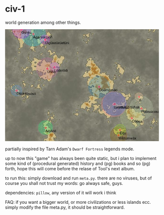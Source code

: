 # civ-1
world generation among other things. 

![image](https://raw.githubusercontent.com/mattyonweb/civ-1/master/output/terrain.jpg)


partially inspired by Tarn Adam's `Dwarf Fortress` legends mode.

up to now this "game" has always been quite static, but i plan to implement some kind of (procedural generated) history and (pg) books and so (pg) forth, hope this will come before the relase of Tool's next album.

to run this: simply download and run `meta.py`. there are no viruses, but of course you shall not trust my words: go always safe, guys.

dependencies: `pillow`, any version of it will work i think

FAQ: if you want a bigger world, or more civilizations or less islands 
ecc. simply modify the file meta.py, it should be straightforward.
